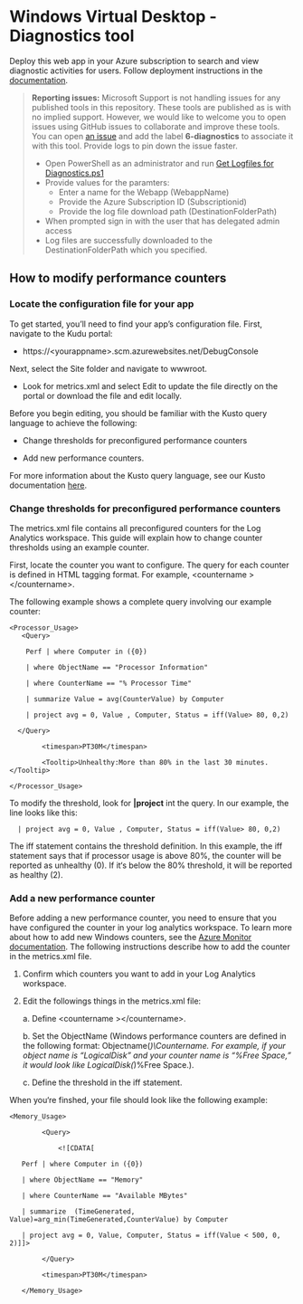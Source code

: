 # Windows Virtual Desktop - Diagnostics tool
Deploy this web app in your Azure subscription to search and view diagnostic activities for users. Follow deployment instructions in the [documentation](https://docs.microsoft.com/en-us/azure/virtual-desktop/deploy-diagnostics).


> **Reporting issues:**
> Microsoft Support is not handling issues for any published tools in this repository. These tools are published as is with no implied support. However, we would like to welcome you to open issues using GitHub issues to collaborate and improve these tools. You can open [an issue](https://github.com/Azure/rds-templates/issues) and add the label **6-diagnostics** to associate it with this tool.
> Provide logs to pin down the issue faster.
> - Open PowerShell as an administrator and run [Get Logfiles for Diagnostics.ps1](https://raw.githubusercontent.com/Azure/RDS-Templates/wvd-monitoring/wvd-templates/diagnostics-sample/deploy/scripts/Get%20Logfiles%20for%20Diagnostics.ps1)
> - Provide values for the paramters:
> 	* Enter a name for the Webapp (WebappName)
> 	* Provide the Azure Subscription ID (Subscriptionid)
> 	* Provide the log file download path (DestinationFolderPath)
> - When prompted sign in with the user that has delegated admin access
> - Log files are successfully downloaded to the DestinationFolderPath which you specified. 

## How to modify performance counters 

### Locate the configuration file for your app 

To get started, you’ll need to find your app’s configuration file. First, navigate to the Kudu portal: 

- https://&lt;yourappname&gt;.scm.azurewebsites.net/DebugConsole 

Next, select the Site folder and navigate to wwwroot. 

- Look for metrics.xml and select Edit to update the file directly on the portal or download the file and edit locally.  

Before you begin editing, you should be familiar with the Kusto query language to achieve the following: 

- Change thresholds for preconfigured performance counters 

- Add new performance counters.

For more information about the Kusto query language, see our Kusto documentation [here](https://docs.microsoft.com/azure/kusto/query/).

### Change thresholds for preconfigured performance counters 
The metrics.xml file contains all preconfigured counters for the Log Analytics workspace. This guide will explain how to change counter thresholds using an example counter. 

First, locate the counter you want to configure. The query for each counter is defined in HTML tagging format. For example, 	&lt;countername	&gt;&lt;/countername&gt;. 

The following example shows a complete query involving our example counter: 

	<Processor_Usage>
 	   <Query>

        Perf | where Computer in ({0}) 

        | where ObjectName == "Processor Information" 

        | where CounterName == "% Processor Time" 

        | summarize Value = avg(CounterValue) by Computer 

        | project avg = 0, Value , Computer, Status = iff(Value> 80, 0,2) 

      </Query> 

            <timespan>PT30M</timespan> 

            <Tooltip>Unhealthy:More than 80% in the last 30 minutes.</Tooltip> 

    </Processor_Usage>
		
To modify the threshold, look for <B>|project</B> int the query. In our example, the line looks like this: 

      | project avg = 0, Value , Computer, Status = iff(Value> 80, 0,2)
			
The iff statement contains the threshold definition. In this example, the iff statement says that if processor usage is above 80%, the counter will be reported as unhealthy (0). If it‘s below the 80% threshold, it will be reported as healthy (2).

### Add a new performance counter 
Before adding a new performance counter, you need to ensure that you have configured the counter in your log analytics workspace. To learn more about how to add new Windows counters, see the [Azure Monitor documentation](https://docs.microsoft.com/en-us/azure/azure-monitor/platform/data-sources-performance-counters). The following instructions describe how to add the counter in the metrics.xml file. 

1. Confirm which counters you want to add in your Log Analytics workspace. 

2. Edit the followings things in the metrics.xml file: 

	a. Define &lt;countername	&gt;&lt;/countername&gt;. 

	b. Set the ObjectName (Windows performance counters are defined in the following format: Objectname(*)\Countername. For example,  if your object name is “LogicalDisk” and your counter name is “%Free Space,” it would look like LogicalDisk(*)\%Free Space.).
	
	c. Define the threshold in the iff statement. 

When you‘re finshed, your file should look  like the following example:

	<Memory_Usage> 

            <Query> 

                <![CDATA[ 

       Perf | where Computer in ({0}) 

       | where ObjectName == "Memory" 

       | where CounterName == "Available MBytes" 

       | summarize  (TimeGenerated, Value)=arg_min(TimeGenerated,CounterValue) by Computer 

       | project avg = 0, Value, Computer, Status = iff(Value < 500, 0, 2)]]> 

            </Query> 

            <timespan>PT30M</timespan> 

       </Memory_Usage> 


